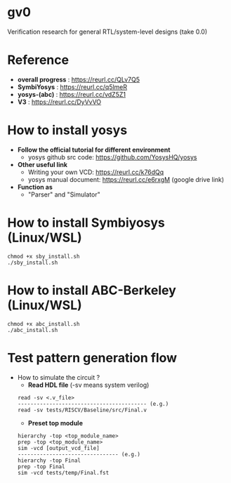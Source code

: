# gv0
Verification research for general RTL/system-level designs (take 0.0)

# Reference 
- **overall progress** : https://reurl.cc/QLv7Q5
- **SymbiYosys** : https://reurl.cc/q5lmeR 
- **yosys-(abc)** : https://reurl.cc/vdZ5Z1
- **V3** : https://reurl.cc/DyVvVO

# How to install yosys
- **Follow the official tutorial for different environment**
    - yosys github src code: https://github.com/YosysHQ/yosys
- **Other useful link** 
    - Writing your own VCD: https://reurl.cc/k76dQq 
    - yosys manual document: https://reurl.cc/e6rxgM (google drive link) 
- **Function as** 
    - "Parser" and "Simulator"

# How to install Symbiyosys (Linux/WSL)
```json=
chmod +x sby_install.sh
./sby_install.sh
```

# How to install ABC-Berkeley (Linux/WSL)
```json=
chmod +x abc_install.sh
./abc_install.sh
```

# Test pattern generation flow
- How to simulate the circuit ?
    - **Read HDL file** (-sv means system verilog)
    ```json=
    read -sv <.v_file> 
    ----------------------------------------- (e.g.)
    read -sv tests/RISCV/Baseline/src/Final.v
    ```
    - **Preset top module**
    ```json=
    hierarchy -top <top_module_name>
    prep -top <top_module_name>
    sim -vcd [output_vcd_file] 
    -------------------------------- (e.g.)
    hierarchy -top Final
    prep -top Final
    sim -vcd tests/temp/Final.fst
    ```       
